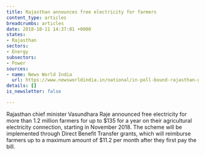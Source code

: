 ```yaml
---
title: Rajasthan announces free electricity for farmers
content_type: articles
breadcrumbs: articles
date: 2018-10-11 14:37:01 +0000
states:
- Rajasthan
sectors:
- Energy
subsectors:
- Power
sources:
- name: News World India
  url: https://www.newsworldindia.in/national/in-poll-bound-rajasthan-govt-announces-free-electricity-for-over-12-lakh-farmers/311879/
details: []
is_newsletter: false

---
```

Rajasthan chief minister Vasundhara Raje announced free electricity for more than 1.2 million farmers for up to $135 for a year on their agricultural electricity connection, starting in November 2018. The scheme will be implemented through Direct Benefit Transfer grants, which will reimburse farmers up to a maximum amount of $11.2 per month after they first pay the bill.    
